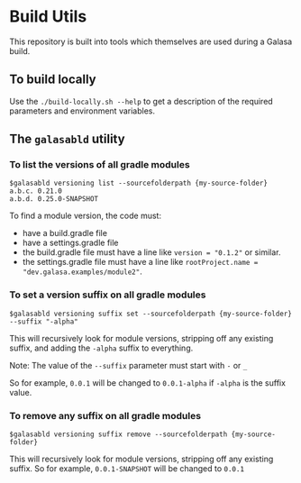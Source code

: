 # Build Utils

This repository is built into tools which themselves are used during a Galasa build.

## To build locally
Use the `./build-locally.sh --help` to get a description of the required parameters and environment variables.

## The `galasabld` utility


### To list the versions of all gradle modules

```
$galasabld versioning list --sourcefolderpath {my-source-folder}
a.b.c. 0.21.0
a.b.d. 0.25.0-SNAPSHOT
```

To find a module version, the code must:
- have a build.gradle file
- have a settings.gradle file
- the build.gradle file must have a line like `version = "0.1.2"` or similar.
- the settings.gradle file must have a line like `rootProject.name = "dev.galasa.examples/module2"`.

### To set a version suffix on all gradle modules
```
$galasabld versioning suffix set --sourcefolderpath {my-source-folder} --suffix "-alpha"
```
This will recursively look for module versions, stripping off any existing suffix, and adding the `-alpha` suffix to everything.

Note: The value of the `--suffix` parameter must start with `-` or `_`

So for example, `0.0.1` will be changed to `0.0.1-alpha` if `-alpha` is the suffix value.

### To remove any suffix on all gradle modules
```
$galasabld versioning suffix remove --sourcefolderpath {my-source-folder}
```
This will recursively look for module versions, stripping off any existing suffix.
So for example, `0.0.1-SNAPSHOT` will be changed to `0.0.1`